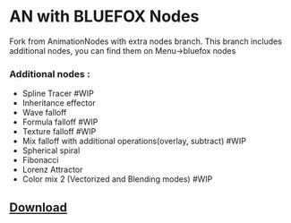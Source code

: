 # AN with BLUEFOX Nodes

Fork from AnimationNodes with extra nodes branch.
This branch includes additional nodes, you can find them on Menu->bluefox nodes
### Additional nodes :
* Spline Tracer #WIP
* Inheritance effector
* Wave falloff
* Formula falloff #WIP
* Texture falloff #WIP
* Mix falloff with additional operations(overlay, subtract) #WIP
* Spherical spiral
* Fibonacci
* Lorenz Attractor
* Color mix 2 (Vectorized and Blending modes) #WIP
## [Download](https://dev.azure.com/h4harisreedharss/AN-bluefox/_build/results?buildId=7&view=artifacts&type=publishedArtifacts)
